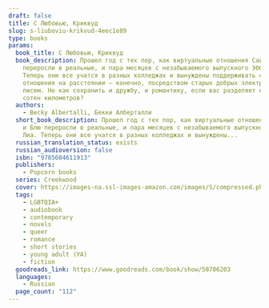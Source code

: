 ```yaml
---
draft: false
title: С Любовью, Криквуд
slug: s-liuboviu-krikvud-4eec1e89
type: books
params:
  book_title: С Любовью, Криквуд
  book_description: Прошел год с тех пор, как виртуальные отношения Саймона и Блю
    переросли в реальные, и пара месяцев с незабываемого выпускного Эбби и Лиа.
    Теперь они все учатся в разных колледжах и вынуждены поддерживать свои
    отношения на расстоянии — конечно, посредством старых добрых электронных
    писем. Но как сохранить и дружбу, и романтику, если вас разделяет несколько
    сотен километров?
  authors:
    - Becky Albertalli, Бекки Алберталли
  short_book_description: Прошел год с тех пор, как виртуальные отношения Саймона
    и Блю переросли в реальные, и пара месяцев с незабываемого выпускного Эбби и
    Лиа. Теперь они все учатся в разных колледжах и вынуждены...
  russian_translation_status: exists
  russian_audioversion: false
  isbn: "9785604611913"
  publishers:
    - Popcorn books
  series: Creekwood
  cover: https://images-na.ssl-images-amazon.com/images/S/compressed.photo.goodreads.com/books/1628167646i/58706203.jpg
  tags:
    - LGBTQIA+
    - audiobook
    - contemporary
    - novels
    - queer
    - romance
    - short stories
    - young adult (YA)
    - fiction
  goodreads_link: https://www.goodreads.com/book/show/58706203
  languages:
    - Russian
  page_count: "112"
---
```

